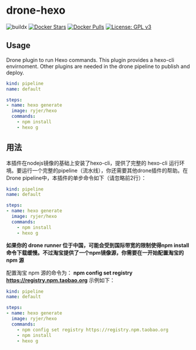 # drone-hexo

![buildx](https://github.com/ryjer/docker-opentracker/workflows/buildx/badge.svg)
[![Docker Stars](https://img.shields.io/docker/stars/ryjer/drone-hexo.svg)](https://hub.docker.com/r/ryjer/drone-hexo/)
[![Docker Pulls](https://img.shields.io/docker/pulls/ryjer/drone-hexo.svg)](https://hub.docker.com/r/ryjer/drone-hexo/)
[![License: GPL v3](https://img.shields.io/badge/License-GPLv3-blue.svg)](https://www.gnu.org/licenses/gpl-3.0)

## Usage

Drone plugin to run Hexo commands.
This plugin provides a hexo-cli envirnoment. Other plugins are needed in the drone pipeline to publish and deploy.

```yaml
kind: pipeline
name: default

steps:
- name: hexo generate
  image: ryjer/hexo
  commands:
    - npm install
    - hexo g
```

## 用法

本插件在nodejs镜像的基础上安装了hexo-cli，提供了完整的 hexo-cli 运行环境。要运行一个完整的pipeline（流水线），你还需要其他drone插件的帮助。在 Drone pipeline中，本插件的单步命令如下（请忽略前2行）：

``` yaml
kind: pipeline
name: default

steps:
- name: hexo generate
  image: ryjer/hexo
  commands:
    - npm install
    - hexo g
```
**如果你的 drone runner 位于中国，可能会受到国际带宽的限制使得npm install命令下载缓慢。不过淘宝提供了一个npm镜像源，你需要在一开始配置淘宝的 npm 源**

配置淘宝 npm 源的命令为： **npm config set registry https://registry.npm.taobao.org** 示例如下：

``` yaml
kind: pipeline
name: default

steps:
- name: hexo generate
  image: ryjer/hexo
  commands:
    - npm config set registry https://registry.npm.taobao.org
    - npm install
    - hexo g
```
